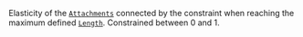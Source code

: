 Elasticity of the [`Attachments`](https://create.roblox.com/docs/reference/engine/classes/Attachment) connected by the
constraint when reaching the maximum defined
[`Length`](https://create.roblox.com/docs/reference/engine/classes/RopeConstraint#Length). Constrained between 0 and 1.
